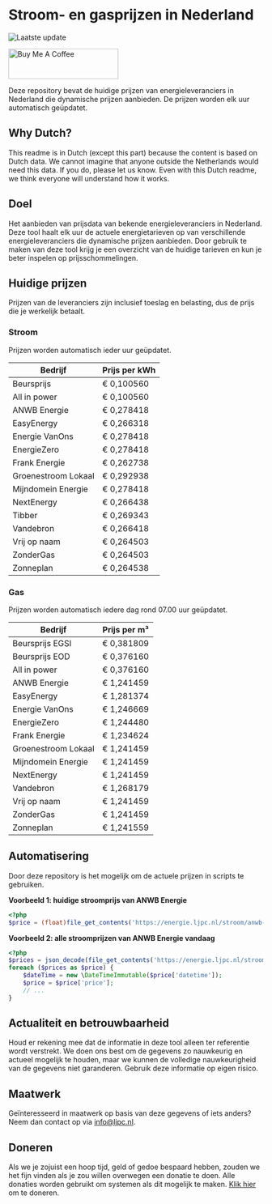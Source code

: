 # Stroom- en gasprijzen in Nederland

![Laatste update](https://img.shields.io/badge/laatste%20update-2025--06--20%2002%3A00%20CET-brightgreen)

<a href="https://www.buymeacoffee.com/Lars-" target="_blank"><img src="https://cdn.buymeacoffee.com/buttons/v2/default-orange.png" alt="Buy Me A Coffee" height="60" style="height: 60px !important;width: 217px !important;" ></a>

Deze repository bevat de huidige prijzen van energieleveranciers in Nederland die dynamische prijzen aanbieden. De prijzen worden elk uur automatisch geüpdatet.

## Why Dutch?

This readme is in Dutch (except this part) because the content is based on Dutch data. We cannot imagine that anyone outside the Netherlands would need this data. If you do, please let us know. Even with this Dutch readme, we think
everyone will understand how it works.

## Doel

Het aanbieden van prijsdata van bekende energieleveranciers in Nederland. Deze tool haalt elk uur de actuele energietarieven op van verschillende energieleveranciers die dynamische prijzen aanbieden. Door gebruik te maken van deze tool
krijg je een overzicht van de huidige tarieven en kun je beter inspelen op prijsschommelingen.

## Huidige prijzen

Prijzen van de leveranciers zijn inclusief toeslag en belasting, dus de prijs die je werkelijk betaalt.

### Stroom

Prijzen worden automatisch ieder uur geüpdatet.

 Bedrijf | Prijs per kWh 
---------|---------------
Beursprijs | € 0,100560
All in power | € 0,100560
ANWB Energie | € 0,278418
EasyEnergy | € 0,266318
Energie VanOns | € 0,278418
EnergieZero | € 0,278418
Frank Energie | € 0,262738
Groenestroom Lokaal | € 0,292938
Mijndomein Energie | € 0,278418
NextEnergy | € 0,266438
Tibber | € 0,269343
Vandebron | € 0,266418
Vrij op naam | € 0,264503
ZonderGas | € 0,264503
Zonneplan | € 0,264538


### Gas

Prijzen worden automatisch iedere dag rond 07.00 uur geüpdatet.

 Bedrijf | Prijs per m³ 
---------|--------------
Beursprijs EGSI | € 0,381809
Beursprijs EOD | € 0,376160
All in power | € 0,376160
ANWB Energie | € 1,241459
EasyEnergy | € 1,281374
Energie VanOns | € 1,246669
EnergieZero | € 1,244480
Frank Energie | € 1,234624
Groenestroom Lokaal | € 1,241459
Mijndomein Energie | € 1,241459
NextEnergy | € 1,241459
Vandebron | € 1,268179
Vrij op naam | € 1,241459
ZonderGas | € 1,241459
Zonneplan | € 1,241559


## Automatisering

Door deze repository is het mogelijk om de actuele prijzen in scripts te gebruiken.

**Voorbeeld 1: huidige stroomprijs van ANWB Energie**

```php
<?php
$price = (float)file_get_contents('https://energie.ljpc.nl/stroom/anwb-energie-nu.txt');

```

**Voorbeeld 2: alle stroomprijzen van ANWB Energie vandaag**

```php
<?php
$prices = json_decode(file_get_contents('https://energie.ljpc.nl/stroom/all-in-power-vandaag.json'),true);
foreach ($prices as $price) {
    $dateTime = new \DateTimeImmutable($price['datetime']);
    $price = $price['price'];
    // ...
}
```

## Actualiteit en betrouwbaarheid

Houd er rekening mee dat de informatie in deze tool alleen ter referentie wordt verstrekt. We doen ons best om de gegevens zo nauwkeurig en actueel mogelijk te houden, maar we kunnen de volledige nauwkeurigheid van de gegevens niet
garanderen. Gebruik deze informatie op eigen risico.

## Maatwerk

Geïnteresseerd in maatwerk op basis van deze gegevens of iets anders? Neem dan contact op
via [info@ljpc.nl](mailto:info@ljpc.nl?subject=Energie%20prijzen).

## Doneren

Als we je zojuist een hoop tijd, geld of gedoe bespaard hebben, zouden we het fijn vinden als je zou willen overwegen een
donatie te doen. Alle donaties worden gebruikt om systemen als dit mogelijk te
maken. [Klik hier](https://www.buymeacoffee.com/Lars-) om te doneren.
